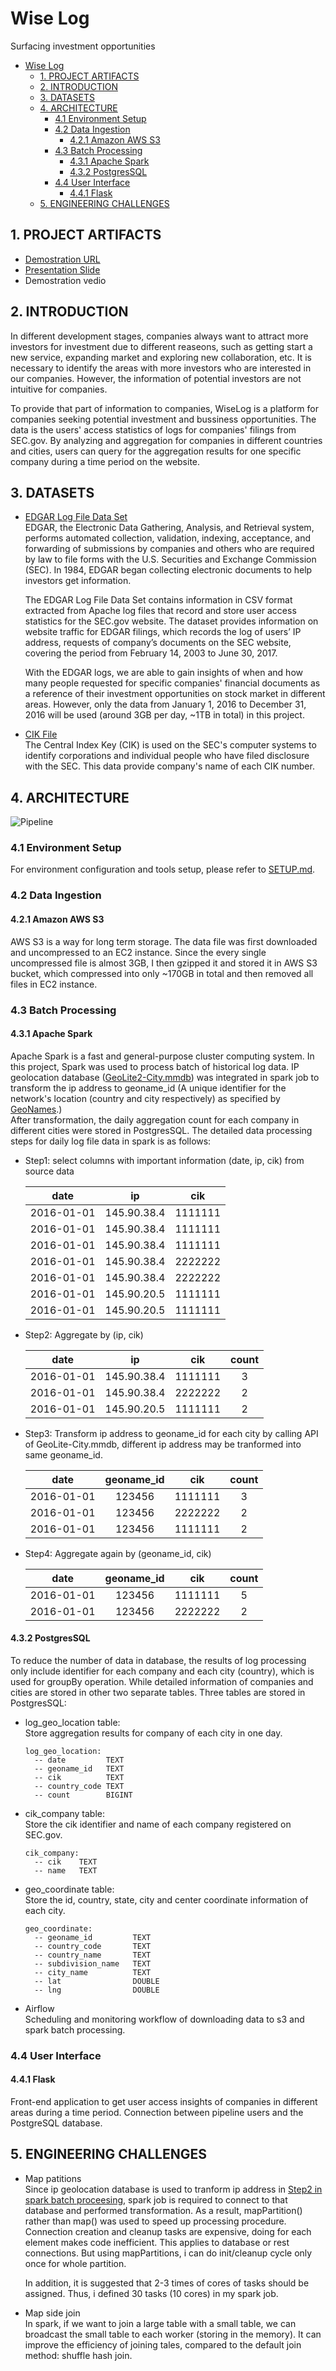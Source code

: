 # Wise Log
Surfacing investment opportunities

<!-- TOC -->

- [Wise Log](#wise-log)
    - [1. PROJECT ARTIFACTS](#1-project-artifacts)
    - [2. INTRODUCTION](#2-introduction)
    - [3. DATASETS](#3-datasets)
    - [4. ARCHITECTURE](#4-architecture)
        - [4.1 Environment Setup](#41-environment-setup)
        - [4.2 Data Ingestion](#42-data-ingestion)
            - [4.2.1 Amazon AWS S3](#421-amazon-aws-s3)
        - [4.3 Batch Processing](#43-batch-processing)
            - [4.3.1 Apache Spark](#431-apache-spark)
            - [4.3.2 PostgresSQL](#432-postgressql)
        - [4.4 User Interface](#44-user-interface)
            - [4.4.1 Flask](#441-flask)
    - [5. ENGINEERING CHALLENGES](#5-engineering-challenges)

<!-- /TOC -->


## 1. PROJECT ARTIFACTS 
* [Demostration URL](wiselog.club)
* [Presentation Slide](bit.ly/wiselog_demo)
* Demostration vedio
  
## 2. INTRODUCTION
In different development stages, companies always want to attract more investors for investment due to different reaseons, such as getting start a new service, expanding market and exploring new collaboration, etc. It is necessary to identify the areas with more investors who are interested in our companies. However, the information of potential investors are not intuitive for companies.      

To provide that part of information to companies, WiseLog is a platform for companies seeking potential investment and bussiness opportunities. The data is the users' access statistics of logs for companies' filings from SEC.gov. By  analyzing and aggregation for companies in different countries and cities, users can query for the aggregation results for one specific company during a time period on the website.

## 3. DATASETS
* [EDGAR Log File Data Set](https://www.sec.gov/dera/data/edgar-log-file-data-set.html)     
  EDGAR, the Electronic Data Gathering, Analysis, and Retrieval system, performs automated collection, validation, indexing, acceptance, and forwarding of submissions by companies and others who are required by law to file forms with the U.S. Securities and Exchange Commission (SEC). In 1984, EDGAR began collecting electronic documents to help investors get information.
  
  The EDGAR Log File Data Set contains information in CSV format extracted from Apache log files that record and store user access statistics for the SEC.gov website. The dataset provides information on website traffic for EDGAR filings, which records the log of users’ IP address, requests of company’s documents on the SEC website, covering the period from February 14, 2003 to June 30, 2017.          

  With the EDGAR logs, we are able to gain insights of when and how many people requested for specific companies' financial documents as a reference of their investment opportunities on stock market in different areas. However, only the data from January 1, 2016 to December 31, 2016 will be used (around 3GB per day, ~1TB in total) in this project.
* [CIK File](https://www.sec.gov/Archives/edgar/cik-lookup-data.txt)    
  The Central Index Key (CIK) is used on the SEC's computer systems to identify corporations and individual people who have filed disclosure with the SEC. This data provide company's name of each CIK number.
## 4. ARCHITECTURE
![Pipeline](./img/workflow.png)
### 4.1 Environment Setup
 For environment configuration and tools setup, please refer to [SETUP.md](./SETUP.md).
### 4.2 Data Ingestion
#### 4.2.1 Amazon AWS S3      
  AWS S3 is a way for long term storage. The data file was first downloaded and uncompressed to an EC2 instance. Since the every single uncompressed file is almost 3GB, I then gzipped it and stored it in AWS S3 bucket, which compressed into only ~170GB in total and then removed all files in EC2 instance. 
### 4.3 Batch Processing
#### 4.3.1 Apache Spark      
  Apache Spark is a fast and general-purpose cluster computing system. In this project, Spark was used to process batch of historical log data. IP geolocation database ([GeoLite2-City.mmdb](https://geolite.maxmind.com/download/geoip/database/GeoLite2-City.tar.gz)) was integrated in spark job to transform the ip address to geoname_id (A unique identifier for the network's location (country and city respectively) as specified by [GeoNames](https://www.geonames.org/).)      
  After transformation, the daily aggregation count for each company in different cities were stored in PostgresSQL.
  The detailed data processing steps for daily log file data in spark is as follows:
  * Step1: select columns with important information (date, ip, cik) from source data     
        
    | date | ip | cik 
    | :------: | :------: | :------: |
    | 2016-01-01 | 145.90.38.4| 1111111
    | 2016-01-01 | 145.90.38.4| 1111111
    | 2016-01-01 | 145.90.38.4| 1111111
    | 2016-01-01 | 145.90.38.4| 2222222
    | 2016-01-01 | 145.90.38.4| 2222222
    | 2016-01-01 | 145.90.20.5| 1111111
    | 2016-01-01 | 145.90.20.5| 1111111
  * Step2: Aggregate by (ip, cik)    
         
    | date | ip | cik | count
    | :------: | :------: | :------: | :------: |
    | 2016-01-01 | 145.90.38.4| 1111111 | 3
    | 2016-01-01 | 145.90.38.4| 2222222 | 2
    | 2016-01-01 | 145.90.20.5| 1111111 | 2
  * Step3: Transform ip address to geoname_id for each city by calling API of GeoLite-City.mmdb, different ip address may be tranformed into same geoname_id. 
            
    | date | geoname_id | cik | count
    | :------: | :------: | :------: | :------: |
    | 2016-01-01 | 123456| 1111111 | 3
    | 2016-01-01 | 123456| 2222222 | 2
    | 2016-01-01 | 123456| 1111111 | 2
  * Step4: Aggregate again by (geoname_id, cik) 
          
    | date | geoname_id | cik | count
    | :------: | :------: | :------: | :------: |
    | 2016-01-01 | 123456| 1111111 | 5
    | 2016-01-01 | 123456| 2222222 | 2
    
#### 4.3.2 PostgresSQL       
  To reduce the number of data in database, the results of log processing only include identifier for each company and each city (country), which is used for groupBy operation. While detailed information of companies and cities are stored in other two separate tables. Three tables are stored in PostgresSQL:    
     
  * log_geo_location table:     
    Store aggregation results for company of each city in one day.
    ```postgresql
    log_geo_location:
      -- date         TEXT
      -- geoname_id   TEXT
      -- cik          TEXT
      -- country_code TEXT
      -- count        BIGINT
    ```
  * cik_company table:      
    Store the cik identifier and name of each company registered on SEC.gov.
    ```postgresql
    cik_company:
      -- cik    TEXT
      -- name   TEXT
    ```
  * geo_coordinate table:       
    Store the id, country, state, city and center coordinate information of each city.
    ```postgresql
    geo_coordinate:
      -- geoname_id         TEXT
      -- country_code       TEXT
      -- country_name       TEXT
      -- subdivision_name   TEXT
      -- city_name          TEXT
      -- lat                DOUBLE
      -- lng                DOUBLE
    ```
* Airflow       
  Scheduling and monitoring workflow of downloading data to s3 and spark batch processing.
### 4.4 User Interface
#### 4.4.1 Flask     
  Front-end application to get user access insights of companies in different areas during a time period. Connection between pipeline users and the PostgreSQL database.
## 5. ENGINEERING CHALLENGES
* Map patitions     
  Since ip geolocation database is used to tranform ip address in [Step2 in spark batch proceesing](#431-apache-spark), spark job is required to connect to that database and performed transformation. As a result, mapPartition() rather than map() was used to speed up processing procedure. Connection creation and cleanup tasks are expensive, doing for each element makes code inefficient. This applies to database or rest connections. But using mapPartitions, i can do init/cleanup cycle only once for whole partition. 

  In addition, it is suggested that 2-3 times of cores of tasks should be assigned. Thus, i defined 30 tasks (10 cores) in my spark job.
* Map side join     
  In spark, if we want to join a large table with a small table, we can broadcast the small table to each worker (storing in the memory). It can improve the efficiency of joining tales, compared to the default join method: shuffle hash join.
